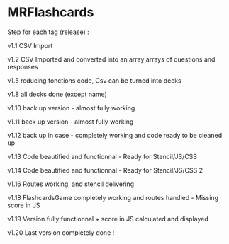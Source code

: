 # MRFlashcards


Step for each tag (release) :

v1.1 CSV Import

v1.2 CSV Imported and converted into an array arrays of questions and responses

v1.5 reducing fonctions code, Csv can be turned into decks

v1.8 all decks done (except name)

v1.10 back up version - almost fully working

v1.11 back up version - almost fully working

v1.12 back up in case - completely working and code ready to be cleaned up

v1.13 Code beautified and functionnal - Ready for Stencil/JS/CSS

v1.14 Code beautified and functionnal - Ready for Stencil/JS/CSS 2

v1.16 Routes working, and stencil delivering

v1.18 FlashcardsGame completely working and routes handled - Missing score in JS

v1.19 Version fully functionnal + score in JS calculated and displayed

v1.20 Last version completely done !